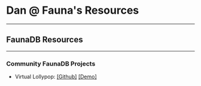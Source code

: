 # Dan @ Fauna's Resources
---
## FaunaDB Resources
---
### Community FaunaDB Projects
* Virtual Lollypop: [[Github]](https://github.com/philhawksworth/virtual-lolly) [[Demo]](https://vlolly.net/)
